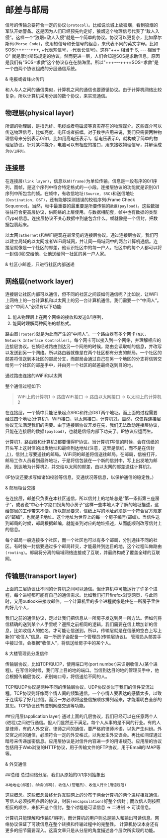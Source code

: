 # 邮差与邮局
信号的传输总要符合一定的协议`(protocol)`。比如说长城上放狼烟，看到狼烟的军队开始警备。这是因为人们已经预先约定好，狼烟这个物理信号代表了“敌人入侵”。这样一个“狼烟=敌人入侵”就是一个简单的协议。协议可以更复杂，比如摩尔斯码`(Morse Code)`，使用短信号和长信号的组合，来代表不同的英文字母。比如SOS(+++---+++,  +代表短信号，-代表长信号)。这样"+++ 相当于 S, --- 相当于 O" 就是摩尔斯码规定的协议。然而更进一层，人们会知道SOS是求助信息，原因是我们有“SOS=求救”这个协议存在在脑海里。所以"+++---+++=SOS=求救"是一个由两个协议组成的分层通信系统。

& 电报或者烽火传讯

和人与人之间的通信类似，计算机之间的通信也要遵循协议。由于计算机网络比较复杂，所以计算机采用分层的数个协议，来实现通信。

## 物理层(physical layer)
所谓的物理层，是指光纤、电缆或者电磁波等真实存在的物理媒介。这些媒介可以传送物理信号，比如亮度、电压或者振幅。对于数字应用来说，我们只需要两种物理信号来分别表示0和1，比如用高电压表示1，低电压表示0，就构成了简单的物理层协议。针对某种媒介，电脑可以有相应的接口，用来接收物理信号，并解读成为`0/1序列`。

## 连接层
在连接层`(link layer)`，信息以`帧(frame)`为单位传输。信息是一段有序的0/1序列，而帧，是这个序列中符合特定格式的一小段。连接层协议的功能就是识别0/1序列中所包含的帧。在帧中，有收信地址`(Source, SRC)`和送信地址`(Destination, DST)`，还有能够探测错误的校验序列(Frame Check Sequence)。当然，帧中最重要的最重要是所要传输的`数据(payload)`。这些数据往往符合更高层协议，供网络的上层使用。与数据相配套，帧中也有数据的类型(Type)信息。连接层协议不关心数据中到底包含什么。帧就像是一个信封，把数据包裹起来。

以太网`(Ethernet)`和WiFi是现在最常见的连接层协议。通过连接层协议，我们可以建立局域的以太网或者WiFi局域网，并让同一局域网中的两台计算机通信。连接层就像是一个社区的邮差，他认识社区中的每一户人。社区中的每个人都可以将一封信(帧)交给他，让他送给同一社区的另一户人家。

& 社区小邮差，只进行社区内部送递

## 网络层(network layer)
连接层让社区内部可以通信，但不同的社区之间该如何通信呢？比如说，让WiFi上网络上的一台计算机和以太网上的另一台计算机通信。我们需要一个“中间人”。这个“中间人”必须有以下功能:

1. 能从物理层上在两个网络的接收和发送0/1序列，
2. 能同时理解两种网络的帧格式。

路由器`(router)`就是为此而产生的“中间人”。一个路由器有多个网卡`(NIC，Network Interface Controller)`。每个网卡可以接入到一个网络，并理解相应的连接层协议。在帧经过路由到达另一个网络的时候，路由会读取帧的信息，并改写以发送到另一个网络。所以路由器就像是在两个社区都有分支的邮局。一个社区的邮差将信送到本社区的邮局分支，而邮局会通过自己在另一个地区的分支将信转交给另一个社区的邮差手中，并由另一个社区的邮差最终送到目的地。

通过路由连接的WiFi和以太网

整个通信过程如下:
> WiFi上的计算机1 -> 路由WiFi接口 ->  路由以太网接口 -> 以太网上的计算机2

在连接层，一个帧中只能记录起点SRC和终点DST两个地址。而上面的过程需要经过四个地址(计算机1，WiFi接口，以太网接口，计算机2)。显然，仅仅靠连接层协议无法满足我们的需要。由于连接层协议开发在先，我们无法改动连接层协议，只能在连接层的数据`(payload)`，也就是信纸内部下功夫了。IP协议应运而生。

计算机1，路由器和计算机2都要懂得IP协议。当计算机1写信的时候，会在信纸的开头写上这封信的出发地址和最终到达地址(注意，这里是信纸，而不是在信封上)，信封上写要送往的邮局。WiFi网的邮差将信送往邮局。在邮局，信被打开，邮局工作人员看到最终地址，于是将信包装在一个新的信封中，写上出发地为邮局，到达地为计算机2，并交给以太网的邮差，由以太网的邮差送往计算机2。

(IP协议还要求写如诸如校验等信息，交通状况等信息，以保护通信的稳定性。)

& 邮局柜台交接

在连接层，邮差只负责在本社区送信，所以信封上的地址总是“第一条街第三座房子”，或者说“中心十字路口拐角的小房子”这样一些本地人才了解的地址描述，这给邮局的工作带来不便。所以邮局要求，信纸上写的地址必须是一个符合官方规定的“邮编”，也就是IP地址。这个地址为世界上的每一个房子编号(邮编)。当信件送到邮局的时候，邮局根据邮编，就能查到对应的地址描述，从而能顺利改写信封上的信息。

每个邮局一般连接多个社区，而一个社区也可以有多个邮局，分别通往不同的社区。有时候一封信要通过多个邮局转交，才能最终到达目的地，这个过程叫做路由`(routing)`。邮局将分离的局域网络连接成了互联，并最终构成了覆盖全球的互联网。

## 传输层(transport layer)
上面的三层协议让不同的计算机之间可以通信。但计算机中可能运行了许多个进程，每个进程都可能有自己的通信需求。比如我们打开firefox浏览网页，与此同时，又用outlook来接收邮件。一个计算机里的多个进程就像是住在一所房子里住的好几个人，

我们之前的通信协议，足以让我们把信息从一所房子发送到另一所方法。但如何将信精确的送到某个人手里呢？遵照之前相同的逻辑，我们需要在信上增加新的信息，比如收信人的姓名，才可能让信送到。所以，传输层就是在信纸的空白上写上新的“收信人”信息。每一所房子会配备一个管理员(传输层协议)。
管理员从邮差手中接过信，会根据“收信人”，将信送给房子中的某个人。

& 大楼管理员分发信件

传输层协议，比如TCP和UDP，使用端口号(port number)来识别收信人(某个进程)。在写信的时候，我们写上目的地的端口。当信到达目的地的管理员手中，他会根据传输层协议，识别端口号，将信送给不同的人。

TCP和UDP协议是两种不同的传输层协议。UDP协议类似于我们的信件交流过程。TCP协议则好像两个情人间的频繁通信。一个小情人要表达的感情太多，以致于连续写了好几封信。而另一方必须将这些信按顺序排列起来，才能看明白全部的意思。TCP协议还有控制网络交通等功能。


##应用层(application layer)
通过上面的几层协议，我们已经可以在任意两个人(进程)之间进行通信。但人们显然还不满足。每个人从事的是不同的行业。有的人是律师，有的人外交官。律师之间的通信，要严格的律师术语，以免产生纠纷。外交官之间的通信，必须符合一定的外交格式，以免发生外交误会。再比如间谍通过暗号来传递加密信息。应用层协议是对信件内容进一步的用语规范。应用层的协议包括用于Web浏览的HTTP协议，用于传输文件的FTP协议，用于Email的IMAP等等。

& 外交通信

##总结
总过网络分层，我们从原始的0/1序列抽象出

    本地地址(邮差)、邮编(邮局)、收信人(管理员)、收信人行业(用语规范)

这些概念。这些概念最终允许互联网上的分布于两台计算机的两个进程相互通信。写信人必须按照各层的协议，封装`(encapsulation)`好整个信封；而收信人则按照相反的顺序，来拆开这个信封。整个过程是可读信息 -> 二进制 -> 可读信息。

计算机只能理解和传输0/1序列，而计算机的用户则总是输入和输出可读信息。网络协议保证了可读信息在整个转换和传输过程中的完整性。
计算机协议本身还有更多的细节需要深入。这篇文章只是从分层的角度描述各个层次所实现的功能。
